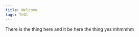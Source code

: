 ```yaml
---
title: Welcome
tags: TeXt
---
```


There is the thing here and it be here the thing yes mhmmhm

<!--more-->
